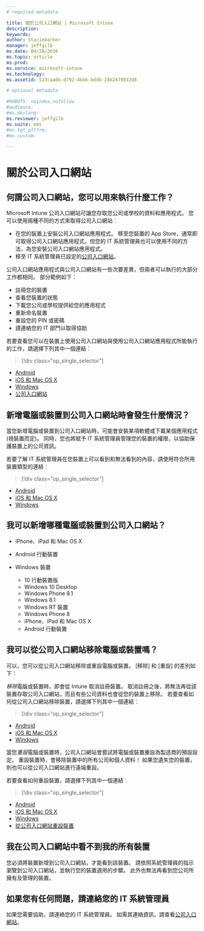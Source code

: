 ```yaml
---
# required metadata

title: 關於公司入口網站 | Microsoft Intune
description:
keywords:
author: Staciebarker
manager: jeffgilb
ms.date: 04/28/2016
ms.topic: article
ms.prod:
ms.service: microsoft-intune
ms.technology:
ms.assetid: 523caa6b-d792-4bb6-bddb-24b2479932d8

# optional metadata

#ROBOTS: noindex,nofollow
#audience:
#ms.devlang:
ms.reviewer: jeffgilb
ms.suite: ems
#ms.tgt_pltfrm:
#ms.custom:

---
```


# 關於公司入口網站

## 何謂公司入口網站，您可以用來執行什麼工作？
Microsoft Intune 公司入口網站可讓您存取您公司或學校的資料和應用程式。 您可以使用兩種不同的方式來取得公司入口網站︰

- 在您的裝置上安裝公司入口網站應用程式。 移至您裝置的 App Store，通常即可取得公司入口網站應用程式，但您的 IT 系統管理員也可以使用不同的方法，為您安裝公司入口網站應用程式。
- 移至 IT 系統管理員已設定的[公司入口網站](http://portal.manage.microsoft.com)。 

公司入口網站應用程式與公司入口網站有一些次要差異，但兩者可以執行的大部分工作都相同。 部分範例如下：

- 註冊您的裝置
- 查看您裝置的狀態
- 下載您公司或學校提供給您的應用程式
- 重新命名裝置
- 重設您的 PIN 或密碼
- 請連絡您的 IT 部門以取得協助

若要查看您可以在裝置上使用公司入口網站與使用公司入口網站應用程式所能執行的工作，請選擇下列其中一個連結︰

> [!div class="op_single_selector"]
- [Android](using-your-android-device-with-intune.md)
- [iOS 和 Mac OS X](using-your-ios-or-mac-os-x-device-with-intune.md)
- [Windows](using-your-windows-device-with-intune.md)
- [公司入口網站](using-the-intune-company-portal-website.md)

## 新增電腦或裝置到公司入口網站時會發生什麼情況？
當您新增電腦或裝置到公司入口網站時，可能會安裝某項軟體或下載某個應用程式 (視裝置而定)。  同時，您也將賦予 IT 系統管理員管理您的裝置的權限，以協助保護裝置上的公司資訊。

若要了解 IT 系統管理員在您裝置上可以看到和無法看到的內容，請使用符合所用裝置類型的連結︰

> [!div class="op_single_selector"]
- [Android](what-happens-if-you-install-the-company-portal-app-and-enroll-your-device-in-intune-android.md)
- [iOS 和 Mac OS X](what-happens-if-you-install-the-company-portal-app-and-enroll-your-device-in-intune-ios.md)
- [Windows](what-can-your-it-administrator-see-when-you-enroll-your-device-in-intune-windows.md)

## 我可以新增哪種電腦或裝置到公司入口網站？

-   iPhone、iPad 和 Mac OS X

-   Android 行動裝置

-   Windows 裝置
    -   10 行動裝置版
    -   Windows 10 Desktop
    -   Windows Phone 8.1
    -   Windows 8.1
    -   Windows RT 裝置
    -   Windows Phone 8
    -   iPhone、iPad 和 Mac OS X
    -   Android 行動裝置


## 我可以從公司入口網站移除電腦或裝置嗎？
可以，您可以從公司入口網站移除或重設電腦或裝置。 [移除] 和 [重設] 的差別如下：

*移除*電腦或裝置時，即會從 Intune 取消註冊裝置。 取消註冊之後，將無法再從該裝置存取公司入口網站，而且有些公司資料也會從您的裝置上移除。 若要查看如何從公司入口網站移除裝置，請選擇下列其中一個連結︰

> [!div class="op_single_selector"]
- [Android](unenroll-your-device-from-intune-android.md)
- [iOS 和 Mac OS X](unenroll-your-device-from-intune-ios.md)
- [Windows](unenroll-your-device-from-intune-windows.md)

當您*重設*電腦或裝置時，公司入口網站會嘗試將電腦或裝置重設為製造商的預設設定。 重設裝置時，會移除裝置中的所有公司和個人資料！ 如果您遺失您的裝置，則也可以從公司入口網站進行遠端重設。

若要查看如何重設裝置，請選擇下列其中一個連結︰

> [!div class="op_single_selector"]
- [Android](reset-erase-your-lost-or-stolen-device-android.md)
- [iOS 和 Mac OS X](reset-erase-your-lost-or-stolen-device-ios.md)
- [Windows](reset-erase-your-lost-or-stolen-device-windows.md)
- [從公司入口網站重設裝置](reset-your-device-cpwebsite.md)

## 我在公司入口網站中看不到我的所有裝置
您必須將裝置新增到公司入口網站，才能看到該裝置。 請依照系統管理員的指示瀏覽到公司入口網站，並執行您的裝置適用的步驟。 此外也無法再看到您公司所擁有及管理的裝置。

## 如果您有任何問題，請連絡您的 IT 系統管理員
如果您需要協助，請連絡您的 IT 系統管理員。 如需其連絡資訊，請查看[公司入口網站](http://portal.manage.microsoft.com)。






<!--HONumber=Jun16_HO2-->


